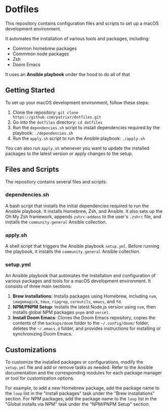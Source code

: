 # Dotfiles

This repository contains configuration files and scripts to set up a macOS development environment.

It automates the installation of various tools and packages, including:
- Common homebrew packages
- Commmon node packages
- Zsh
- Doom Emacs

It uses an **Ansible playbook** under the hood to do all of that

## Getting Started

To set up your macOS development environment, follow these steps:

1. Clone the repository: `git clone https://github.com/patrixr/dotfiles.git`
2. Go into the `dotfiles` directory: `cd dotfiles`
3. Run the `dependencies.sh` script to install dependencies required by the playbook: `./dependencies.sh`
4. Run the `apply.sh` script to run the Ansible playbook: `./apply.sh`

You can also run `apply.sh` whenever you want to update the installed packages to the latest version or apply changes to the setup.

## Files and Scripts

The repository contains several files and scripts:

### dependencies.sh

A bash script that installs the initial dependencies required to run the Ansible playbook. It installs Homebrew, Zsh, and Ansible. It also sets up the Oh My Zsh framework, appends `zshrc-addons` to the user's `.zshrc` file, and installs the `community.general` Ansible collection.

### apply.sh

A shell script that triggers the Ansible playbook `setup.yml`. Before running the playbook, it installs the `community.general` Ansible collection.

### setup.yml

An Ansible playbook that automates the installation and configuration of various packages and tools for a macOS development environment. It consists of three main sections:

1. **Brew installations**: Installs packages using Homebrew, including `nvm`, `imagemagick`, `tmux`, `ripgrep`, `coreutils`, `emacs`, and `fd`.
2. **NPM/PNPM Setup**: Installs the latest Node.js version using `nvm`, then installs global NPM packages `pnpm` and `vercel`.
3. **Install Doom Emacs**: Clones the Doom Emacs repository, copies the contents of the `backups/doom` folder to the `~/.config/doom/` folder, deletes the `~/.emacs.d` folder, and provides instructions for installing or synchronizing Doom Emacs.

## Customizations

To customize the installed packages or configurations, modify the `setup.yml` file and add or remove tasks as needed. Refer to the Ansible documentation and the corresponding modules for each package manager or tool for customization options.

For example, to add a new Homebrew package, add the package name to the `loop` list in the "Install packages" task under the "Brew installations" section. For NPM packages, add the package name to the `loop` list in the "Global installs via NPM" task under the "NPM/PNPM Setup" section.
